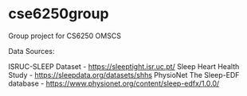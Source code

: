 # cse6250group
Group project for CS6250 OMSCS


Data Sources: 

ISRUC-SLEEP Dataset - https://sleeptight.isr.uc.pt/
Sleep Heart Health Study - https://sleepdata.org/datasets/shhs
PhysioNet The Sleep-EDF database - https://www.physionet.org/content/sleep-edfx/1.0.0/

